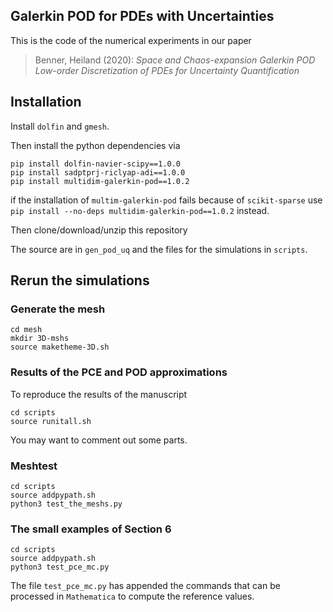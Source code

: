 Galerkin POD for PDEs with Uncertainties
---

This is the code of the numerical experiments in our paper

> Benner, Heiland (2020): *Space and Chaos-expansion Galerkin POD Low-order
> Discretization of PDEs for Uncertainty Quantification*

## Installation

Install `dolfin` and `gmesh`.

Then install the python dependencies via

```
pip install dolfin-navier-scipy==1.0.0
pip install sadptprj-riclyap-adi==1.0.0
pip install multidim-galerkin-pod==1.0.2
```
if the installation of `multim-galerkin-pod` fails because of `scikit-sparse`
use `pip install --no-deps multidim-galerkin-pod==1.0.2` instead. 

Then clone/download/unzip this repository

The source are in `gen_pod_uq` and the files for the simulations in `scripts`.

## Rerun the simulations

### Generate the mesh
```
cd mesh
mkdir 3D-mshs
source maketheme-3D.sh
```

### Results of the PCE and POD approximations

To reproduce the results of the manuscript
```
cd scripts
source runitall.sh
```
You may want to comment out some parts.

### Meshtest

```
cd scripts
source addpypath.sh
python3 test_the_meshs.py
```

### The small examples of Section 6

```
cd scripts
source addpypath.sh
python3 test_pce_mc.py
```

The file `test_pce_mc.py` has appended the commands that can be processed in
`Mathematica` to compute the reference values.
